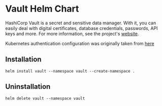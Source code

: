 # Vault Helm Chart

HashiCorp Vault is a secret and sensitive data manager. With it, you can easily
deal with digital certificates, database credentials, passwords, API keys
and more. For more information, see the project's [website](https://www.vaultproject.io/).

Kubernetes authentication configuration was originally taken from
[here](https://ddymko.medium.com/vault-using-kubernetes-auth-c67cfcdc8d6e)

## Installation

`helm install vault --namespace vault --create-namespace .`

## Uninstallation

`helm delete vault --namespace vault`
